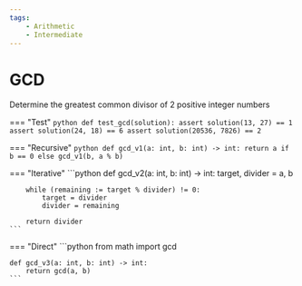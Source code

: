 ```yaml
---
tags:
    - Arithmetic
    - Intermediate
---
```


# GCD

Determine the greatest common divisor of 2 positive integer numbers

<description>

=== "Test"
    ```python
    def test_gcd(solution):
        assert solution(13, 27) == 1
        assert solution(24, 18) == 6
        assert solution(20536, 7826) == 2
    ```

=== "Recursive"
    ```python
    def gcd_v1(a: int, b: int) -> int:
        return a if b == 0 else gcd_v1(b, a % b)
    ```

=== "Iterative"
    ```python
    def gcd_v2(a: int, b: int) -> int:
        target, divider = a, b
        
        while (remaining := target % divider) != 0:
            target = divider
            divider = remaining
        
        return divider
    ```

=== "Direct"
    ```python
    from math import gcd

    def gcd_v3(a: int, b: int) -> int:
        return gcd(a, b)
    ```